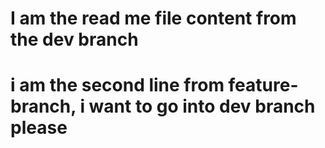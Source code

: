 # I am the read me file content from the dev branch
# i am the second line from feature-branch, i want to go into dev branch please
